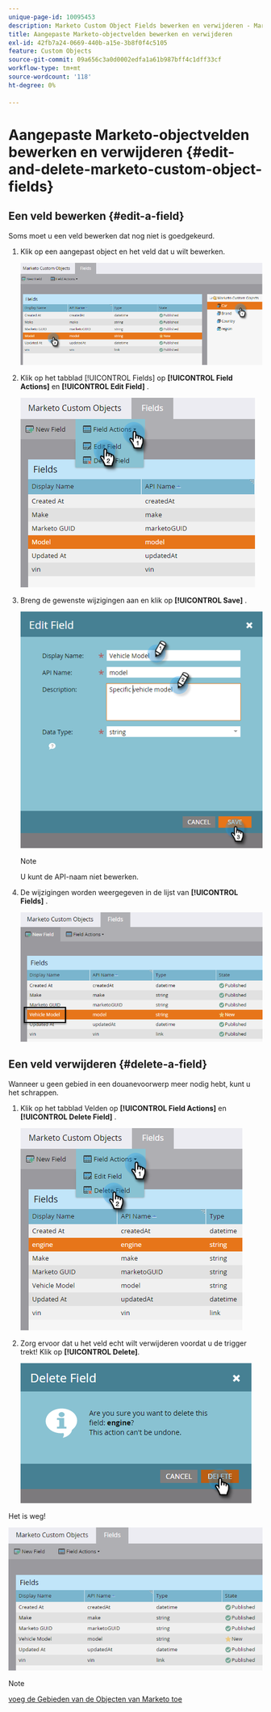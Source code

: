 ```yaml
---
unique-page-id: 10095453
description: Marketo Custom Object Fields bewerken en verwijderen - Marketo Docs - Productdocumentatie
title: Aangepaste Marketo-objectvelden bewerken en verwijderen
exl-id: 42fb7a24-0669-440b-a15e-3b8f0f4c5105
feature: Custom Objects
source-git-commit: 09a656c3a0d0002edfa1a61b987bff4c1dff33cf
workflow-type: tm+mt
source-wordcount: '118'
ht-degree: 0%

---
```


# Aangepaste Marketo-objectvelden bewerken en verwijderen {#edit-and-delete-marketo-custom-object-fields}

## Een veld bewerken {#edit-a-field}

Soms moet u een veld bewerken dat nog niet is goedgekeurd.

1. Klik op een aangepast object en het veld dat u wilt bewerken.

   ![](assets/edit-and-delete-marketo-custom-object-fields-1.png)

1. Klik op het tabblad [!UICONTROL Fields] op **[!UICONTROL Field Actions]** en **[!UICONTROL Edit Field]** .

   ![](assets/edit-and-delete-marketo-custom-object-fields-2.png)

1. Breng de gewenste wijzigingen aan en klik op **[!UICONTROL Save]** .

   ![](assets/edit-and-delete-marketo-custom-object-fields-3.png)

   >[!NOTE]
   >
   >U kunt de API-naam niet bewerken.

1. De wijzigingen worden weergegeven in de lijst van **[!UICONTROL Fields]** .

   ![](assets/edit-and-delete-marketo-custom-object-fields-4.png)

## Een veld verwijderen {#delete-a-field}

Wanneer u geen gebied in een douanevoorwerp meer nodig hebt, kunt u het schrappen.

1. Klik op het tabblad Velden op **[!UICONTROL Field Actions]** en **[!UICONTROL Delete Field]** .

   ![](assets/edit-and-delete-marketo-custom-object-fields-5.png)

1. Zorg ervoor dat u het veld echt wilt verwijderen voordat u de trigger trekt! Klik op **[!UICONTROL Delete]**.

   ![](assets/edit-and-delete-marketo-custom-object-fields-6.png)

Het is weg!

![](assets/edit-and-delete-marketo-custom-object-fields-7.png)

>[!NOTE]
>
>[ voeg de Gebieden van de Objecten van Marketo toe ](/help/marketo/product-docs/administration/marketo-custom-objects/add-marketo-custom-object-fields.md)
